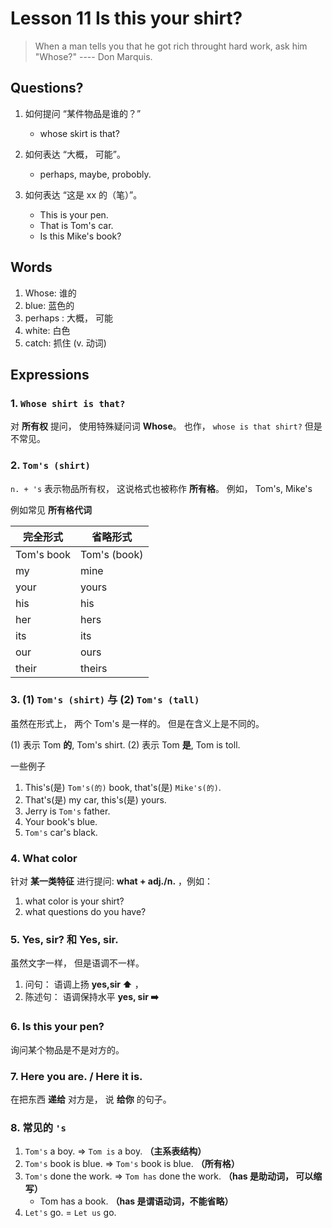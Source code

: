 # Lesson 11 Is this your shirt?

> When a man tells you that he got rich throught hard work, ask him "Whose?" ---- Don Marquis.

## Questions?

1. 如何提问 “某件物品是谁的？”
    + whose skirt is that?

2. 如何表达 “大概， 可能”。
    + perhaps, maybe, probobly.

3. 如何表达 “这是 xx 的（笔）”。
    + This is your pen. 
    + That is Tom's car.
    + Is this Mike's book?


## Words

1. Whose: 谁的
2. blue: 蓝色的
3. perhaps : 大概， 可能
4. white: 白色
5. catch: 抓住 (v. 动词)


## Expressions


### 1. `Whose shirt is that?`

对 **所有权** 提问， 使用特殊疑问词 **Whose**。 也作， `whose is that shirt?` 但是不常见。


### 2. `Tom's (shirt)`

`n. + 's` 表示物品所有权， 这说格式也被称作 **所有格**。 例如， Tom's, Mike's

例如常见 **所有格代词** 

| 完全形式| 省略形式 |
| - | - |
| Tom's book | Tom's (book) |
| my | mine |
| your | yours |
| his | his |
| her | hers |
| its | its |
| our | ours |
| their | theirs |

### 3. (1) `Tom's (shirt)` 与 (2) `Tom's (tall)`

虽然在形式上， 两个 Tom's 是一样的。 但是在含义上是不同的。

(1) 表示 Tom **的**, Tom's shirt.
(2) 表示 Tom **是**, Tom is toll.

一些例子

1. This's(是) `Tom's(的)` book, that's(是) `Mike's(的)`.
2. That's(是) my car, this's(是) yours.
3. Jerry is `Tom's` father.
4. Your book's blue.
5. `Tom's` car's black.

### 4. What color

针对 **某一类特征** 进行提问: **what + adj./n.** ，例如： 

1. what color is your shirt?
2. what questions do you have?

### 5. Yes, sir? 和 Yes, sir.

虽然文字一样， 但是语调不一样。 

1. 问句： 语调上扬 **yes,sir ⬆️** ，
2. 陈述句： 语调保持水平 **yes, sir ➡️**


### 6. Is this your pen?

询问某个物品是不是对方的。

### 7. Here you are. / Here it is.

在把东西 **递给** 对方是， 说 **给你** 的句子。


### 8. 常见的 `'s`

1. `Tom's` a boy. => `Tom is` a boy. **（主系表结构）**
2. `Tom's` book is blue. => `Tom's` book is blue. **（所有格）**
3. `Tom's` done the work. => `Tom has` done the work. **（has 是助动词， 可以缩写）**
    + Tom has a book. **（has 是谓语动词，不能省略）**
4. `Let's` go. = `Let us` go.
